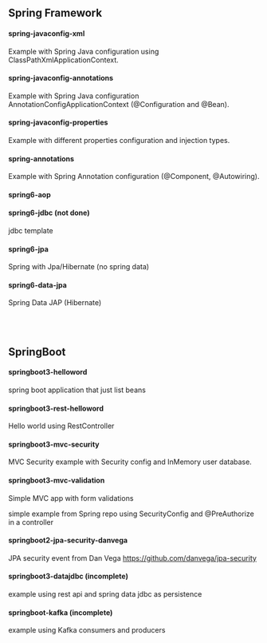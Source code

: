 ## Spring Framework

#### spring-javaconfig-xml

Example with Spring Java configuration using ClassPathXmlApplicationContext.

#### spring-javaconfig-annotations 
Example with Spring Java configuration  AnnotationConfigApplicationContext (@Configuration and @Bean).


#### spring-javaconfig-properties
Example with different properties configuration and injection types.

#### spring-annotations
Example with Spring Annotation configuration (@Component, @Autowiring).


#### spring6-aop

#### spring6-jdbc (not done)
jdbc template

#### spring6-jpa
Spring with Jpa/Hibernate (no spring data)

#### spring6-data-jpa
Spring Data JAP (Hibernate)

<br/>
<br/>

## SpringBoot

#### springboot3-helloword
spring boot application that just list beans

#### springboot3-rest-helloword
Hello world using RestController

#### springboot3-mvc-security
MVC Security example with Security config and InMemory user database.

#### springboot3-mvc-validation
Simple MVC app with form validations

simple example from Spring repo using SecurityConfig and @PreAuthorize in a controller

#### springboot2-jpa-security-danvega

JPA security event from Dan Vega
https://github.com/danvega/jpa-security



#### springboot3-datajdbc (incomplete)
example using rest api and spring data jdbc as persistence

#### springboot-kafka (incomplete)
example using Kafka consumers and producers
